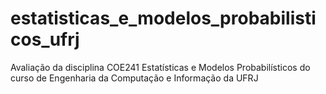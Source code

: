 # estatisticas_e_modelos_probabilisticos_ufrj
Avaliação da disciplina COE241 Estatísticas e Modelos Probabilísticos do curso de Engenharia da Computação e Informação da UFRJ
